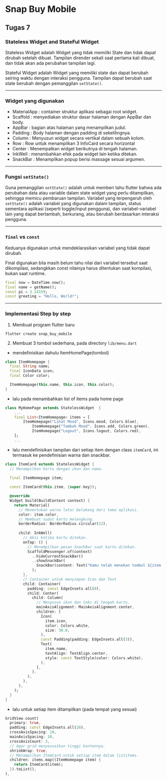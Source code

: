 # Snap Buy Mobile

## Tugas 7

### Stateless Widget and StateFul Widget

Stateless Widget adalah Widget yang tidak memiilki State dan tidak dapat dirubah setelah dibuat. Tampilan dirender sekali saat pertama kali dibuat, dan tidak akan ada perubahan tampilan lagi.

Stateful Widget adalah Widget yang memiliki state dan dapat berubah seiring waktu dengan interaksi pengguna. Tampilan dapat berubah saat state berubah dengan pemanggilan `setState()`. 

---
### Widget yang digunakan
- MaterialApp : container struktur aplikasi sebagai root widget.
- Scaffold : menyediakan struktur dasar halaman dengan AppBar dan body.
- AppBar : bagian atas halaman yang menampilkan judul.
- Padding : Body halaman dengan padding di sekelilingnya.
- Column : Menyusun widget secara vertikal dalam sebuah kolom.
- Row : Row untuk menampilkan 3 InfoCard secara horizontal
- Center : Menempatkan widget berikutnya di tengah halaman.
- InkWell : menambahkan efek pada widget lain ketika ditekan.
- SnackBar : Menampilkan popup berisi massage sesuai argumen.
---
### Fungsi `setState()`

Guna pemanggilan `setState()` adalah untuk memberi tahu flutter bahwa ada perubahan data atau variable dalam state widget yang perlu ditampilkan, sehingga memicu pembaruan tampilan. Variabel yang terpengaruh oleh `setState()` adalah variabel yang digunakan dalam tampilan, status sementara aplikasi (seperti toggle/input pengguna), dan variabel-variabel lain yang dapat bertambah, berkurang, atau berubah berdasarkan interaksi pengguna.

---
### `final` vs `const`
Keduanya digunakan untuk mendeklarasikan variabel yang tidak dapat dirubah. 

Final digunakan bila masih belum tahu nilai dari variabel tersebut saat dikompilasi, sedangkkan const nilainya harus ditentukan saat kompilasi, bukan saat runtime.
```dart
final now = DateTime.now(); 
final name = getName(); 
const pi = 3.14159; 
const greeting = "Hello, World!"; 
```
--- 
### Implementasi Step by step

1. Membuat program flutter baru
``` 
flutter create snap_buy_mobile
```

2. Membuat 3 tombol sederhana, pada directory `lib/menu.dart`
- mendefinisikan dahulu ItemHomePage(tombol)
```dart
class ItemHomepage {
  final String name;
  final IconData icon;
  final Color color;

  ItemHomepage(this.name, this.icon, this.color);
}
```

- lalu pada menambahkan list of items pada home page

```dart
class MyHomePage extends StatelessWidget  {
    ...
    final List<ItemHomepage> items = [
        ItemHomepage("Lihat Mood", Icons.mood, Colors.blue),
    		ItemHomepage("Tambah Mood", Icons.add, Colors.green),
    		ItemHomepage("Logout", Icons.logout, Colors.red),
    ];
    ...
```

- lalu mendefinisikan tampilan dari setiap item dengan class `itemCard`, ini termasuk ke pendefinisian warna dan snackbar.
```dart
class ItemCard extends StatelessWidget {
  // Menampilkan kartu dengan ikon dan nama.

  final ItemHomepage item; 
  
  const ItemCard(this.item, {super.key}); 

  @override
  Widget build(BuildContext context) {
    return Material(
      // Menentukan warna latar belakang dari tema aplikasi.
      color: item.color,
      // Membuat sudut kartu melengkung.
      borderRadius: BorderRadius.circular(12),
      
      child: InkWell(
        // Aksi ketika kartu ditekan.
        onTap: () {
          // Menampilkan pesan SnackBar saat kartu ditekan.
          ScaffoldMessenger.of(context)
            ..hideCurrentSnackBar()
            ..showSnackBar(
              SnackBar(content: Text("Kamu telah menekan tombol ${item.name}!"))
            );
        },
        // Container untuk menyimpan Icon dan Text
        child: Container(
          padding: const EdgeInsets.all(8),
          child: Center(
            child: Column(
              // Menyusun ikon dan teks di tengah kartu.
              mainAxisAlignment: MainAxisAlignment.center,
              children: [
                Icon(
                  item.icon,
                  color: Colors.white,
                  size: 30.0,
                ),
                const Padding(padding: EdgeInsets.all(3)),
                Text(
                  item.name,
                  textAlign: TextAlign.center,
                  style: const TextStyle(color: Colors.white),
                ),
              ],
            ),
          ),
        ),
      ),
    );
  }
}
```

- lalu untuk setiap item ditampilkan (pada tempat yang sesuai)
```dart
GridView.count(
  primary: true,
  padding: const EdgeInsets.all(20),
  crossAxisSpacing: 10,
  mainAxisSpacing: 10,
  crossAxisCount: 3,
  // Agar grid menyesuaikan tinggi kontennya.
  shrinkWrap: true,
  // Menampilkan ItemCard untuk setiap item dalam listitems.
  children: items.map((ItemHomepage item) {
    return ItemCard(item);
  }).toList(),
),
```